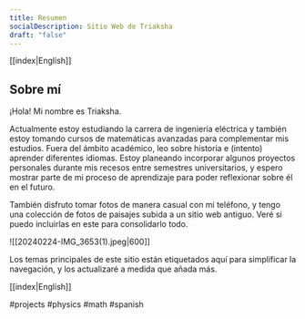 ```yaml
---
title: Resumen
socialDescription: Sitio Web de Triaksha
draft: "false"
---
```

[[index|English]]
## Sobre mí

¡Hola! Mi nombre es Triaksha.

Actualmente estoy estudiando la carrera de ingeniería eléctrica y también estoy tomando cursos de matemáticas avanzadas para complementar mis estudios. Fuera del ámbito académico, leo sobre historia e (intento) aprender diferentes idiomas. Estoy planeando incorporar algunos proyectos personales durante mis recesos entre semestres universitarios, y espero mostrar parte de mi proceso de aprendizaje para poder reflexionar sobre él en el futuro.

También disfruto tomar fotos de manera casual con mi teléfono, y tengo una colección de fotos de paisajes subida a un sitio web antiguo. Veré si puedo incluirlas en este para consolidarlo todo.

![[20240224-IMG_3653(1).jpeg|600]] 

Los temas principales de este sitio están etiquetados aquí para simplificar la navegación, y los actualizaré a medida que añada más. 

[[index|English]]

#projects #physics #math #spanish

